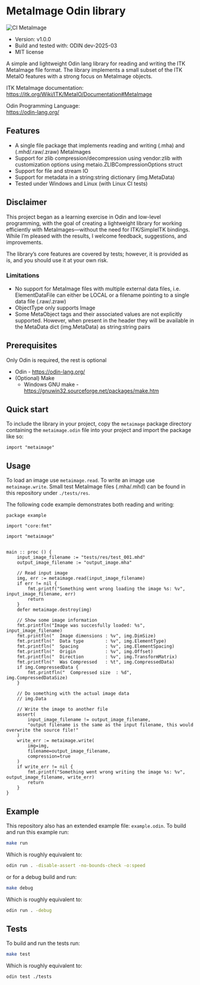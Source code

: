 # MetaImage Odin library

![CI MetaImage](https://github.com/silvandeleemput/metaimage/actions/workflows/ci.yml/badge.svg?branch=main)

* Version: v1.0.0
* Build and tested with: ODIN dev-2025-03
* MIT license

A simple and lightweight Odin lang library for reading and writing the ITK MetaImage file format. The library implements a small subset of the ITK MetaIO features with a strong focus on MetaImage objects.

ITK MetaImage documentation: \
https://itk.org/Wiki/ITK/MetaIO/Documentation#MetaImage

Odin Programming Language: \
https://odin-lang.org/


## Features
* A single file package that implements reading and writing (.mha) and (.mhd/.raw/.zraw) MetaImages
* Support for zlib compression/decompression using vendor:zlib with customization options using metaio.ZLIBCompressionOptions struct
* Support for file and stream IO
* Support for metadata in a string:string dictionary (img.MetaData)
* Tested under Windows and Linux (with Linux CI tests)

## Disclaimer

This project began as a learning exercise in Odin and low-level programming, with the goal of creating a lightweight library for working efficiently with MetaImages—without the need for ITK/SimpleITK bindings. While I’m pleased with the results, I welcome feedback, suggestions, and improvements.

The library’s core features are covered by tests; however, it is provided as is, and you should use it at your own risk.

### Limitations
* No support for MetaImage files with multiple external data files, i.e. ElementDataFile can either be LOCAL or a filename pointing to a single data file (.raw/.zraw)
* ObjectType only supports Image
* Some MetaObject tags and their associated values are not explicitly supported. However, when present in the header they will be available in the MetaData dict (img.MetaData) as string:string pairs


## Prerequisites

Only Odin is required, the rest is optional

* Odin - https://odin-lang.org/
* (Optional) Make
  * Windows GNU make - https://gnuwin32.sourceforge.net/packages/make.htm


## Quick start

To include the library in your project, copy the `metaimage` package directory containing the `metaimage.odin` file into your project and import the package like so:

```odin
import "metaimage"
```

## Usage

To load an image use `metaimage.read`. To write an image use `metaimage.write`. Small test MetaImage files (.mha/.mhd) can be found in this repository under `./tests/res`.

The following code example demonstrates both reading and writing:

```odin
package example

import "core:fmt"

import "metaimage"


main :: proc () {
    input_image_filename := "tests/res/test_001.mhd"
    output_image_filename := "output_image.mha"

    // Read input image
    img, err := metaimage.read(input_image_filename)
    if err != nil {
        fmt.printf("Something went wrong loading the image %s: %v", input_image_filename, err)
        return
    }
    defer metaimage.destroy(img)

    // Show some image information
    fmt.printfln("Image was succesfully loaded: %s", input_image_filename)
    fmt.printfln("  Image dimensions : %v", img.DimSize)
    fmt.printfln("  Data type        : %v", img.ElementType)
    fmt.printfln("  Spacing          : %v", img.ElementSpacing)
    fmt.printfln("  Origin           : %v", img.Offset)
    fmt.printfln("  Direction        : %v", img.TransformMatrix)
    fmt.printfln("  Was Compressed   : %t", img.CompressedData)
    if img.CompressedData {
        fmt.printfln("  Compressed size  : %d", img.CompressedDataSize)
    }

    // Do something with the actual image data
    // img.Data

    // Write the image to another file
    assert(
        input_image_filename != output_image_filename,
        "output filename is the same as the input filename, this would overwrite the source file!"
    )
    write_err := metaimage.write(
        img=img,
        filename=output_image_filename,
        compression=true
    )
    if write_err != nil {
        fmt.printf("Something went wrong writing the image %s: %v", output_image_filename, write_err)
        return
    }
}
```

## Example

This repository also has an extended example file: `example.odin`.
To build and run this example run:

```bash
make run
```

Which is roughly equivalent to:
```bash
odin run . -disable-assert -no-bounds-check -o:speed
```


or for a debug build and run:

```bash
make debug
```

Which is roughly equivalent to:
```bash
odin run . -debug
```


## Tests

To build and run the tests run:

```bash
make test
```

Which is roughly equivalent to:
```bash
odin test ./tests
```
